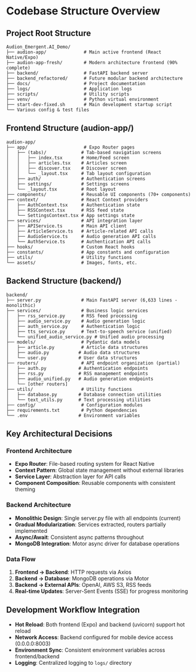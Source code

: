 # Codebase Structure Overview

## Project Root Structure
```
Audion_Emergent.AI_Demo/
├── audion-app/              # Main active frontend (React Native/Expo)
├── audion-app-fresh/        # Modern architecture frontend (90% complete)
├── backend/                 # FastAPI backend server
├── backend_refactored/      # Future modular backend architecture
├── docs/                    # Project documentation
├── logs/                    # Application logs
├── scripts/                 # Utility scripts
├── venv/                    # Python virtual environment
├── start-dev-fixed.sh       # Main development startup script
└── Various config & test files
```

## Frontend Structure (audion-app/)
```
audion-app/
├── app/                     # Expo Router pages
│   ├── (tabs)/             # Tab-based navigation screens
│   │   ├── index.tsx       # Home/Feed screen
│   │   ├── articles.tsx    # Articles screen
│   │   ├── discover.tsx    # Discover screen
│   │   └── _layout.tsx     # Tab layout configuration
│   ├── auth/               # Authentication screens
│   ├── settings/           # Settings screens
│   └── _layout.tsx         # Root layout
├── components/             # Reusable UI components (70+ components)
├── context/                # React Context providers
│   ├── AuthContext.tsx     # Authentication state
│   ├── RSSContext.tsx      # RSS feed state
│   └── SettingsContext.tsx # App settings state
├── services/               # API integration layer
│   ├── APIService.ts       # Main API client
│   ├── ArticleService.ts   # Article-related API calls
│   ├── AudioService.ts     # Audio generation API calls
│   └── AuthService.ts      # Authentication API calls
├── hooks/                  # Custom React hooks
├── constants/              # App constants and configuration
├── utils/                  # Utility functions
└── assets/                 # Images, fonts, etc.
```

## Backend Structure (backend/)
```
backend/
├── server.py               # Main FastAPI server (6,633 lines - monolithic)
├── services/               # Business logic services
│   ├── rss_service.py      # RSS feed processing
│   ├── audio_service.py    # Audio generation logic
│   ├── auth_service.py     # Authentication logic
│   ├── tts_service.py      # Text-to-speech service (unified)
│   └── unified_audio_service.py # Unified audio processing
├── models/                 # Pydantic data models
│   ├── article.py          # Article data structures
│   ├── audio.py           # Audio data structures
│   └── user.py            # User data structures
├── routers/                # API endpoint organization (partial)
│   ├── auth.py            # Authentication endpoints
│   ├── rss.py             # RSS management endpoints
│   ├── audio_unified.py   # Audio generation endpoints
│   └── [other routers]
├── utils/                  # Utility functions
│   ├── database.py        # Database connection utilities
│   └── text_utils.py      # Text processing utilities
├── config/                 # Configuration modules
├── requirements.txt        # Python dependencies
└── .env                   # Environment variables
```

## Key Architectural Decisions

### Frontend Architecture
- **Expo Router**: File-based routing system for React Native
- **Context Pattern**: Global state management without external libraries
- **Service Layer**: Abstraction layer for API calls
- **Component Composition**: Reusable components with consistent theming

### Backend Architecture  
- **Monolithic Design**: Single server.py file with all endpoints (current)
- **Gradual Modularization**: Services extracted, routers partially implemented
- **Async/Await**: Consistent async patterns throughout
- **MongoDB Integration**: Motor async driver for database operations

### Data Flow
1. **Frontend → Backend**: HTTP requests via Axios
2. **Backend → Database**: MongoDB operations via Motor
3. **Backend → External APIs**: OpenAI, AWS S3, RSS feeds
4. **Real-time Updates**: Server-Sent Events (SSE) for progress monitoring

## Development Workflow Integration
- **Hot Reload**: Both frontend (Expo) and backend (uvicorn) support hot reload
- **Network Access**: Backend configured for mobile device access (0.0.0.0:8003)
- **Environment Sync**: Consistent environment variables across frontend/backend
- **Logging**: Centralized logging to `logs/` directory